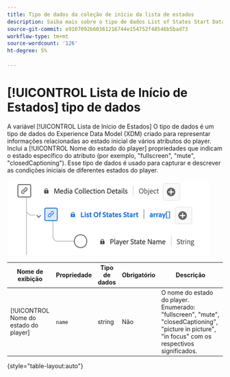 ```yaml
---
title: Tipo de dados da coleção de início da lista de estados
description: Saiba mais sobre o tipo de dados List of States Start Data Model (XDM).
source-git-commit: e9107092b60361216744e154752f48546b5bad73
workflow-type: tm+mt
source-wordcount: '126'
ht-degree: 5%

---
```


# [!UICONTROL Lista de Início de Estados] tipo de dados

A variável [!UICONTROL Lista de Início de Estados] O tipo de dados é um tipo de dados do Experience Data Model (XDM) criado para representar informações relacionadas ao estado inicial de vários atributos do player. Inclui a [!UICONTROL Nome do estado do player] propriedades que indicam o estado específico do atributo (por exemplo, &quot;fullscreen&quot;, &quot;mute&quot;, &quot;closedCaptioning&quot;). Esse tipo de dados é usado para capturar e descrever as condições iniciais de diferentes estados do player.

![Um diagrama de [!UICONTROL Lista de Início de Estados] tipo de dados.](../images/data-types/list-of-states-start-collection.png)

| Nome de exibição | Propriedade | Tipo de dados | Obrigatório | Descrição |
|--------------------------------|--------------|-----------|-----------|-------------------------------------------------|
| [!UICONTROL Nome do estado do player] | `name` | string | Não | O nome do estado do player. Enumerado: &quot;fullscreen&quot;, &quot;mute&quot;, &quot;closedCaptioning&quot;, &quot;picture in picture&quot;, &quot;in focus&quot; com os respectivos significados. |

{style="table-layout:auto"}
